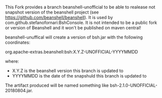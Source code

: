 This Fork provides a branch beanshell-unofficial to be able to realease not snapshot version of the beanshell project (see https://github.com/beanshell/beanshell). It is used by com.github.stefanofornari:BshConsole. It is not intended to be a public fork or version of Beanshell and it won't be published on maven central!

beanshell-unuffical will create a version of bsh.jar with the following coordinates:

org.apache-extras.beanshell:bsh:X.Y.Z-UNOFFICIAL-YYYYMMDD

where:
- X.Y.Z is the beanshell version this branch is updated to
- YYYYMMDD is the date of the snapshuld this branch is updated to

The artifact produced will be named something like bsh-2.1.0-UNOFFICIAL-20180804.jar.
